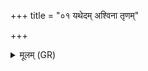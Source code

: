 +++
title = "०१ यथेदम् अश्विना तृणम्"

+++
<details><summary>मूलम् (GR)</summary>

यथेदम् अश्विना तृणं  
वातो वहति भूम्याः ।  
एवा वयं वहामसि  
यां वयं कामयामहे ॥
</details>